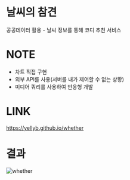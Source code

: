 # 날씨의 참견
공공데이터 활용 - 날씨 정보를 통해 코디 추천 서비스

# NOTE
- 차트 직접 구현
- 외부 API를 사용(서버를 내가 제어할 수 없는 상황)
- 미디어 쿼리를 사용하여 반응형 개발

# LINK
https://yellyb.github.io/whether

# 결과
![whether](https://user-images.githubusercontent.com/50893303/165080025-4cacab32-cbdb-4587-96ca-ef88e6e1f372.png)
